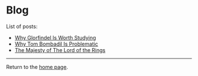 # Blog

List of posts:

- [Why Glorfindel Is Worth Studying](/blog/glorfindel)
- [Why Tom Bombadil Is Problematic](/blog/tom)
- [The Majesty of The Lord of the Rings](/blog/majesty)

---

Return to the [home page](/).
